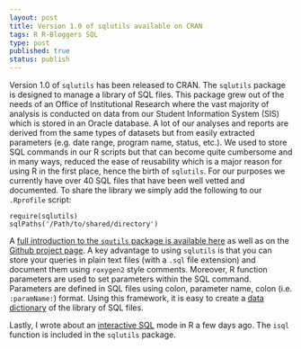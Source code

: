 ```yaml
--- 
layout: post
title: Version 1.0 of sqlutils available on CRAN
tags: R R-Bloggers SQL
type: post
published: true
status: publish
---
```


Version 1.0 of `sqlutils` has been released to CRAN. The `sqlutils` package is designed to manage a library of SQL files. This package grew out of the needs of an Office of Institutional Research where the vast majority of analysis is conducted on data from our Student Information System (SIS) which is stored in an Oracle database. A lot of our analyses and reports are derived from the same types of datasets but from easily extracted parameters (e.g. date range, program name, status, etc.). We used to store SQL commands in our R scripts but that can become quite cumbersome and in many ways, reduced the ease of reusability which is a major reason for using R in the first place, hence the birth of `sqlutils`. For our purposes we currently have over 40 SQL files that have been well vetted and documented. To share the library we simply add the following to our `.Rprofile` script:

	require(sqlutils)
	sqlPaths('/Path/to/shared/directory')

A [full introduction to the `squtils` package is available here](/sqlutils) as well as on the [Github project page](http://github.com/jbryer/sqlutils). A key advantage to using `sqlutils` is that you can store your queries in plain text files (with a `.sql` file extension) and document them using `roxygen2` style comments. Moreover, R function parameters are used to set parameters within the SQL command. Parameters are defined in SQL files using colon, parameter name, colon (i.e. `:paramName:`) format. Using this framework, it is easy to create a [data dictionary](/sqlutils/datadictionary.html) of the library of SQL files.

Lastly, I wrote about an [interactive SQL](/posts/2013-01-12/Interactive_SQL_in_R.html) mode in R a few days ago. The `isql` function is included in the `sqlutils` package.
